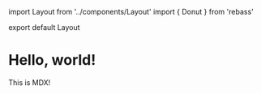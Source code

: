 import Layout from '../components/Layout'
import { Donut } from 'rebass'

export default Layout

# Hello, world!

This is MDX!

<Donut value={1/3} />

